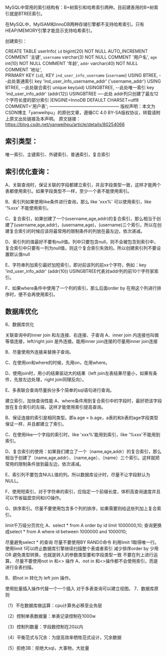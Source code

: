 MySQL中常用的索引结构有：B+树索引和哈希索引两种。目前建表用的B+树索引就是BTREE索引。

在MySQL中，MyISAM和InnoDB两种存储引擎都不支持哈希索引。只有HEAP/MEMORY引擎才能显示支持哈希索引。

创建索引：

CREATE TABLE userInfo(
  `id` bigint(20) NOT NULL AUTO_INCREMENT COMMENT '主键',
  `username` varchar(3) NOT NULL COMMENT '用户名',
  `age` int(10) NOT NULL COMMENT '年龄',
  `addr` varchar(40) NOT NULL COMMENT '地址',  
PRIMARY KEY (`id`), 
KEY `ind_user_info_username` (`username`) USING BTREE, --此处普通索引
key 'ind_user_info_username_addr' ('username_addr') USING BTREE, --此处联合索引
unique key(uid) USINGBTREE,  --此处唯一索引
key 'ind_user_info_addr' (addr(12)) USINGBTREE  —-此处 addr列只创建了最左12个字符长度的部分索引
)ENGINE=InnoDB DEFAULT CHARSET=utf8 COMMENT='用户表';
————————————————
版权声明：本文为CSDN博主「yanweihpu」的原创文章，遵循CC 4.0 BY-SA版权协议，转载请附上原文出处链接及本声明。
原文链接：https://blog.csdn.net/yanweihpu/article/details/80254066


## 索引类型：

唯一索引、主键索引、外键索引、普通索引，复合索引

## 索引优化查询：

A、关联查询时，保证关联的字段都建立索引，并且字段类型一致，这样才能两个表都使用索引。如果字段类型不一样，至少一个表不能使用索引。

B、索引列如果使用like条件进行查询，那么 like 'xxx%' 可以使用索引，like '%xxx' 不能使用索引。

C、复合索引，如果创建了一个(username,age,addr)的复合索引，那么相当于创建了(username,age,addr)，(username,age)，(username)三个索引，所以在创建复合索引的时候应该将最常用的限制条件的列放在最左边，依次递减。

D、索引列的值最好不要有null值。列中只要包含null，则不会被包含到索引中，复合索引中只要有一列为null值，则这个复合索引失效的。所以创建索引列不要设置默认值null

E、字符串列加索引最好加短索引，即对前该列的前xx个字符，例如：key 'ind_user_info_addr' (addr(10)) USINGBTREE代表对addr列的前10个字符家索引。

F、如果where条件中使用了一个列的索引，那么后面order by 在用这个列进行排序时，便不会再使用索引。



## 数据库优化

6、数据库优化

关联查询中的inner join 和左连接、右连接、子查询
A、inner join 内连接也叫做等值连接，left/right join 是外连接。能用inner join连接的尽量用inner join连接

B、尽量使用外连接来替换子查询。

C、在使用on和where的时候，先用on，在用where。

D、使用join时，用小的结果驱动大的结果（left join左表结果尽量小，如果有条件，先放左边处理，right join同理反向）。

E、多表联合查询尽量拆分多个简单的sql语句进行查询。

建立索引，加快查询性能
A、where条件用到复合索引中的字段时，最好把该字段放在复合索引的左端，这样才能使用索引提高查询。

B、保证连接的索引是相同类型。即a.age = b.age，a表的和b表的age字段类型保证一样，并且都建立了索引。

C、在使用like一个字段的索引时，like 'xxx%'能用到索引，like '%xxx'不能用到索引。

D、复合索引的使用：如果我们建立了一个（name,age,addr）的复合索引，那么相当于创建了（name,age,addr）、（name,age）、（name）三个索引。这样就把常用的限制条件放到最左边，依次递减。

E、索引列不要包含NULL值的列。所以数据库设计时，尽量不让字段默认为NULL。

F、使用短索引，对于字符串的索引，应指定一个前缀长度，体积高查询速度并且可以节省磁盘空间和I/O操作。

G、排序索引。尽量不要使用包含多个列的排序，如果需要则给这些列加上复合索引。

limit千万级分页优化
A、select * from A order by id limit 1000000,10; 查询更换成select * from A where id between 1000000 and 1000010;

尽量避免select * 的查询
尽量不要使用BY RAND()命令
利用limit 1取得唯一行。使用limit 1可以终止数据库引擎继续扫描整个表或者索引
减少排序order by
少用OR
避免类型转换，也就是转入的参数类型要和字段类型一致
不要在列上进行运算。
尽量不要使用not in 和<> 操作
A、not in 和<>操作都不会使用索引，而是进行全表扫描。

B、把not in 转化为 left join 操作。

使用批量插入操作代替一个一个插入
对于多表查询可以建立视图。
7、数据库原则

（1）不在数据库做运算：cpu计算务必移至业务层

（2）控制单表数据量：单表记录控制在1000w

（3）控制列数量：字段数控制在20以内

（4）平衡范式与冗余：为提高效率牺牲范式设计，冗余数据

（5）拒绝3B：拒绝大sql，大事物，大批量